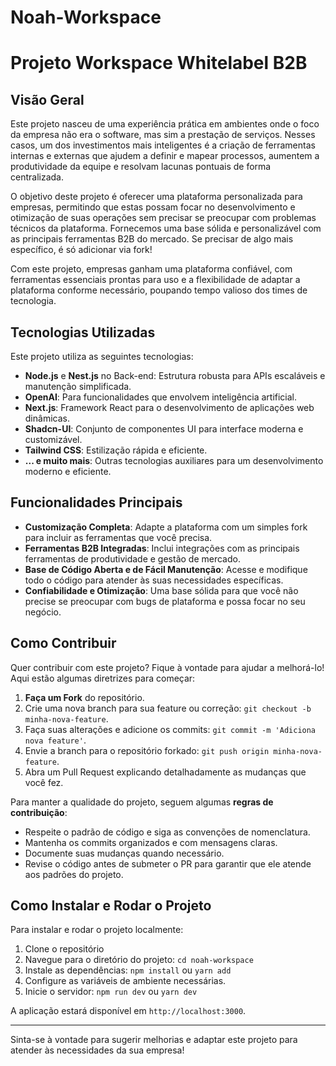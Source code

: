 # Noah-Workspace

# Projeto Workspace Whitelabel B2B

## Visão Geral

Este projeto nasceu de uma experiência prática em ambientes onde o foco da empresa não era o software, mas sim a prestação de serviços. Nesses casos, um dos investimentos mais inteligentes é a criação de ferramentas internas e externas que ajudem a definir e mapear processos, aumentem a produtividade da equipe e resolvam lacunas pontuais de forma centralizada.

O objetivo deste projeto é oferecer uma plataforma personalizada para empresas, permitindo que estas possam focar no desenvolvimento e otimização de suas operações sem precisar se preocupar com problemas técnicos da plataforma. Fornecemos uma base sólida e personalizável com as principais ferramentas B2B do mercado. Se precisar de algo mais específico, é só adicionar via fork!

Com este projeto, empresas ganham uma plataforma confiável, com ferramentas essenciais prontas para uso e a flexibilidade de adaptar a plataforma conforme necessário, poupando tempo valioso dos times de tecnologia.

## Tecnologias Utilizadas

Este projeto utiliza as seguintes tecnologias:

- **Node.js** e **Nest.js** no Back-end: Estrutura robusta para APIs escaláveis e manutenção simplificada.
- **OpenAI**: Para funcionalidades que envolvem inteligência artificial.
- **Next.js**: Framework React para o desenvolvimento de aplicações web dinâmicas.
- **Shadcn-UI**: Conjunto de componentes UI para interface moderna e customizável.
- **Tailwind CSS**: Estilização rápida e eficiente.
- **... e muito mais**: Outras tecnologias auxiliares para um desenvolvimento moderno e eficiente.

## Funcionalidades Principais

- **Customização Completa**: Adapte a plataforma com um simples fork para incluir as ferramentas que você precisa.
- **Ferramentas B2B Integradas**: Inclui integrações com as principais ferramentas de produtividade e gestão de mercado.
- **Base de Código Aberta e de Fácil Manutenção**: Acesse e modifique todo o código para atender às suas necessidades específicas.
- **Confiabilidade e Otimização**: Uma base sólida para que você não precise se preocupar com bugs de plataforma e possa focar no seu negócio.

## Como Contribuir

Quer contribuir com este projeto? Fique à vontade para ajudar a melhorá-lo! Aqui estão algumas diretrizes para começar:

1. **Faça um Fork** do repositório.
2. Crie uma nova branch para sua feature ou correção: `git checkout -b minha-nova-feature`.
3. Faça suas alterações e adicione os commits: `git commit -m 'Adiciona nova feature'`.
4. Envie a branch para o repositório forkado: `git push origin minha-nova-feature`.
5. Abra um Pull Request explicando detalhadamente as mudanças que você fez.

Para manter a qualidade do projeto, seguem algumas **regras de contribuição**:
- Respeite o padrão de código e siga as convenções de nomenclatura.
- Mantenha os commits organizados e com mensagens claras.
- Documente suas mudanças quando necessário.
- Revise o código antes de submeter o PR para garantir que ele atende aos padrões do projeto.

## Como Instalar e Rodar o Projeto

Para instalar e rodar o projeto localmente:

1. Clone o repositório
2. Navegue para o diretório do projeto: `cd noah-workspace`
3. Instale as dependências: `npm install` ou `yarn add`
4. Configure as variáveis de ambiente necessárias.
5. Inicie o servidor: `npm run dev` ou `yarn dev`

A aplicação estará disponível em `http://localhost:3000`.

---

Sinta-se à vontade para sugerir melhorias e adaptar este projeto para atender às necessidades da sua empresa!
